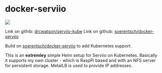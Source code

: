 # docker-serviio

[![](http://serviio.org/images/serviio.png)](http://serviio.org/) 

Link on githib: [drcwatson/serviio-kube](https://github.com/drcwatson/serviio-kube)
Link on github: [soerentsch/docker-serviio](https://github.com/soerentsch/docker-serviio)

Build on [soerentsch/docker-serviio](https://github.com/soerentsch/docker-serviio) to add Kubernetes support.

This is an **extremley** simple Helm setup for Serviio on Kubernetes.
Basically it supports my own cluster - which is RaspPi based and with an NFS server for persistent storage.  MetalLB is used to provide IP addresses.
